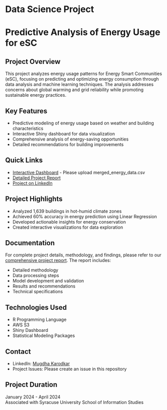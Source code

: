 # Data Science Project
# Predictive Analysis of Energy Usage for eSC

## Project Overview
This project analyzes energy usage patterns for Energy Smart Communities (eSC), focusing on predicting and optimizing energy consumption through data analysis and machine learning techniques. The analysis addresses concerns about global warming and grid reliability while promoting sustainable energy practices.

## Key Features
- Predictive modeling of energy usage based on weather and building characteristics
- Interactive Shiny dashboard for data visualization
- Comprehensive analysis of energy-saving opportunities
- Detailed recommendations for building improvements

## Quick Links
- [Interactive Dashboard](https://mugdha-karodkar.shinyapps.io/IST687_Final_Project/) - Please upload merged_energy_data.csv
- [Detailed Project Report](Project-Report.pdf)
- [Project on LinkedIn](https://linkedin.com/in/mugdha-karodkar/details/projects/)

## Project Highlights
- Analyzed 1,639 buildings in hot-humid climate zones
- Achieved 60% accuracy in energy prediction using Linear Regression
- Developed actionable insights for energy conservation
- Created interactive visualizations for data exploration

## Documentation
For complete project details, methodology, and findings, please refer to our [comprehensive project report](Project-Report.pdf). The report includes:
- Detailed methodology
- Data processing steps
- Model development and validation
- Results and recommendations
- Technical specifications

## Technologies Used
- R Programming Language
- AWS S3
- Shiny Dashboard
- Statistical Modeling Packages

## Contact
- LinkedIn: [Mugdha Karodkar](https://linkedin.com/in/mugdha-karodkar/)
- Project Issues: Please create an issue in this repository

## Project Duration
January 2024 - April 2024  
Associated with Syracuse University School of Information Studies
